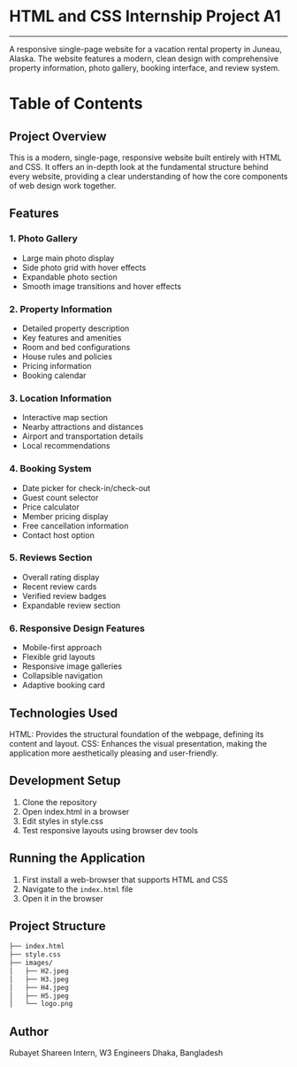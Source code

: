 # HTML and CSS Internship Project A1
---
A responsive single-page website for a vacation rental property in Juneau, Alaska. The website features a modern, clean design with comprehensive property information, photo gallery, booking interface, and review system.

# Table of Contents

<!-- TOC -->

<!-- TOC -->

## Project Overview
This is a modern, single-page, responsive website built entirely with HTML and CSS. It offers an in-depth look at the fundamental structure behind every website, providing a clear understanding of how the core components of web design work together.


## Features

### 1. Photo Gallery
- Large main photo display
- Side photo grid with hover effects
- Expandable photo section
- Smooth image transitions and hover effects

### 2. Property Information
- Detailed property description
- Key features and amenities
- Room and bed configurations
- House rules and policies
- Pricing information
- Booking calendar

### 3. Location Information
- Interactive map section
- Nearby attractions and distances
- Airport and transportation details
- Local recommendations

### 4. Booking System
- Date picker for check-in/check-out
- Guest count selector
- Price calculator
- Member pricing display
- Free cancellation information
- Contact host option

### 5. Reviews Section
- Overall rating display
- Recent review cards
- Verified review badges
- Expandable review section

### 6. Responsive Design Features
- Mobile-first approach
- Flexible grid layouts
- Responsive image galleries
- Collapsible navigation
- Adaptive booking card

## Technologies Used

HTML: Provides the structural foundation of the webpage, defining its content and layout.
CSS: Enhances the visual presentation, making the application more aesthetically pleasing and user-friendly.

## Development Setup
1. Clone the repository
2. Open index.html in a browser
3. Edit styles in style.css
4. Test responsive layouts using browser dev tools
## Running the Application
1. First install a web-browser that supports HTML and CSS
2. Navigate to the ```index.html``` file
3. Open it in the browser
## Project Structure

```md   
├── index.html
├── style.css
├── images/
│   ├── H2.jpeg
│   ├── H3.jpeg
│   ├── H4.jpeg
│   ├── H5.jpeg
│   └── logo.png
```

## Author

Rubayet Shareen
Intern, W3 Engineers
Dhaka, Bangladesh